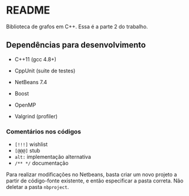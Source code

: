 # README

Biblioteca de grafos em C++.
Essa é a parte 2 do trabalho.

## Dependências para desenvolvimento

* C++11 (gcc 4.8+)
* CppUnit (suite de testes)
* NetBeans 7.4

* Boost
* OpenMP
* Valgrind (profiler)

### Comentários nos códigos
* `[!!!]` wishlist
* `[@@@]` stub
* `alt:` implementação alternativa
* `/** */` documentação

Para realizar modificações no Netbeans, basta criar um novo projeto a partir de código-fonte existente, e então especificar a pasta correta. Não deletar a pasta `nbproject`.
